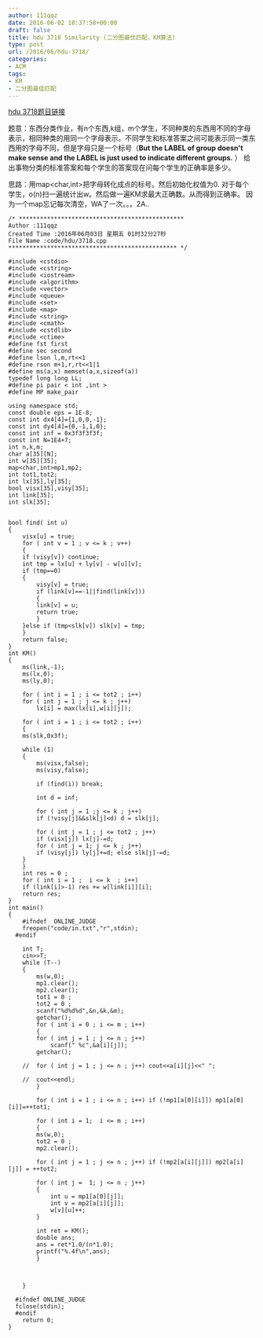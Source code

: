 ```yaml
---
author: 111qqz
date: 2016-06-02 18:37:58+00:00
draft: false
title: hdu 3718 Similarity (二分图最优匹配，KM算法)
type: post
url: /2016/06/hdu-3718/
categories:
- ACM
tags:
- KM
- 二分图最佳匹配
---
```


[hdu 3718题目链接](http://acm.hdu.edu.cn/showproblem.php?pid=3718)

题意：东西分类作业，有n个东西,k组，m个学生，不同种类的东西用不同的字母表示，相同种类的用同一个字母表示。不同学生和标准答案之间可能表示同一类东西用的字母不同，但是字母只是一个标号（**But the LABEL of group doesn't make sense and the LABEL is just used to indicate different groups.** ） 给出事物分类的标准答案和每个学生的答案现在问每个学生的正确率是多少。

思路：用map<char,int>把字母转化成点的标号。然后初始化权值为0. 对于每个学生，o(n)扫一遍统计出w。然后做一遍KM求最大正确数。从而得到正确率。 因为一个map忘记每次清空，WA了一次。。。2A..




 

    
    /* ***********************************************
    Author :111qqz
    Created Time :2016年06月03日 星期五 01时32分27秒
    File Name :code/hdu/3718.cpp
    ************************************************ */
    
    #include <cstdio>
    #include <cstring>
    #include <iostream>
    #include <algorithm>
    #include <vector>
    #include <queue>
    #include <set>
    #include <map>
    #include <string>
    #include <cmath>
    #include <cstdlib>
    #include <ctime>
    #define fst first
    #define sec second
    #define lson l,m,rt<<1
    #define rson m+1,r,rt<<1|1
    #define ms(a,x) memset(a,x,sizeof(a))
    typedef long long LL;
    #define pi pair < int ,int >
    #define MP make_pair
    
    using namespace std;
    const double eps = 1E-8;
    const int dx4[4]={1,0,0,-1};
    const int dy4[4]={0,-1,1,0};
    const int inf = 0x3f3f3f3f;
    const int N=1E4+7;
    int n,k,m;
    char a[35][N];
    int w[35][35];
    map<char,int>mp1,mp2;
    int tot1,tot2;
    int lx[35],ly[35];
    bool visx[35],visy[35];
    int link[35];
    int slk[35];
    
    
    bool find( int u)
    {
        visx[u] = true;
        for ( int v = 1 ; v <= k ; v++)
        {
    	if (visy[v]) continue;
    	int tmp = lx[u] + ly[v] - w[u][v];
    	if (tmp==0)
    	{
    	    visy[v] = true;
    	    if (link[v]==-1||find(link[v]))
    	    {
    		link[v] = u;
    		return true;
    	    }
    	}else if (tmp<slk[v]) slk[v] = tmp;
        }
        return false;
    }
    int KM()
    {
        ms(link,-1);
        ms(lx,0);
        ms(ly,0);
    
        for ( int i = 1 ; i <= tot2 ; i++)
    	for ( int j = 1 ; j <= k ; j++)
    	    lx[i] = max(lx[i],w[i][j]);
    
        for ( int i = 1 ; i <= tot2 ; i++)
        {
    	ms(slk,0x3f);
    
    	while (1)
    	{
    	    ms(visx,false);
    	    ms(visy,false);
    
    	    if (find(i)) break;
    
    	    int d = inf;
    
    	    for ( int j = 1 ;j <= k ; j++) 
    		if (!visy[j]&&slk[j]<d) d = slk[j];
    
    	    for ( int j = 1 ; j <= tot2 ; j++)
    		if (visx[j]) lx[j]-=d;
    	    for ( int j = 1; j <= k ; j++)
    		if (visy[j]) ly[j]+=d; else slk[j]-=d;
    	}
        }
        int res = 0 ;
        for ( int i = 1 ;  i <= k  ; i++)
    	if (link[i]>-1) res += w[link[i]][i];
        return res;
    }
    int main()
    {
    	#ifndef  ONLINE_JUDGE 
    	freopen("code/in.txt","r",stdin);
      #endif
    
    	int T;
    	cin>>T;
    	while (T--)
    	{
    	    ms(w,0);
    	    mp1.clear();
    	    mp2.clear();
    	    tot1 = 0 ;
    	    tot2 = 0 ;
    	    scanf("%d%d%d",&n,&k,&m);
    	    getchar();
    	    for ( int i = 0 ; i <= m ; i++)
    	    {
    		for ( int j = 1 ; j <= n ; j++)
    		    scanf(" %c",&a[i][j]);
    		getchar();
    
    	//	for ( int j = 1 ; j <= n ; j++) cout<<a[i][j]<<" ";
    
    	//	cout<<endl;
    	    }
    	    
    	    for ( int i = 1 ; i <= n ; i++) if (!mp1[a[0][i]]) mp1[a[0][i]]=++tot1;
    	    
    	    for ( int i = 1;  i <= m ; i++)
    	    {
    		ms(w,0);
    		tot2 = 0 ;
    		mp2.clear();
    
    		for ( int j = 1 ; j <= n ; j++) if (!mp2[a[i][j]]) mp2[a[i][j]] = ++tot2;
    
    		for ( int j =  1; j <= n ; j++) 
    		{
    		    int u = mp1[a[0][j]];
    		    int v = mp2[a[i][j]];
    		    w[v][u]++;
    		}
    
    		int ret = KM();
    		double ans;
    		ans = ret*1.0/(n*1.0);
    		printf("%.4f\n",ans);
    	    }
    
    	    
    
    	}
    
      #ifndef ONLINE_JUDGE  
      fclose(stdin);
      #endif
        return 0;
    }
    




